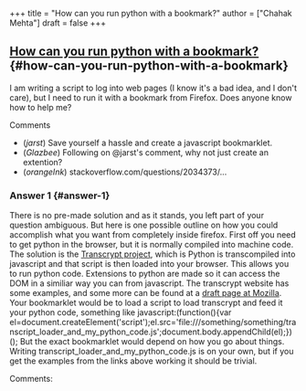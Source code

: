 +++
title = "How can you run python with a bookmark?"
author = ["Chahak Mehta"]
draft = false
+++

## [How can you run python with a bookmark?](https://stackoverflow.com/questions/53882628/how-can-you-run-python-with-a-bookmark) {#how-can-you-run-python-with-a-bookmark}

I am writing a script to log into web pages (I know it's a bad idea, and I don't care), but I need to run it with a bookmark from Firefox. Does anyone know how to help me?

Comments

-   (_jarst_) Save yourself a hassle and create a javascript bookmarklet.
-   (_Glazbee_) Following on @jarst's comment, why not just create an extention?
-   (_orangeInk_) stackoverflow.com/questions/2034373/…


### Answer 1 {#answer-1}

There is no pre-made solution and as it stands, you left part of your question ambiguous.
But here is one possible outline on how you could accomplish what you want from completely inside firefox.
First off you need to get python in the browser, but it is normally compiled into machine code.  The solution is the [Transcrypt project](http://www.transcrypt.org), which is Python is transcompiled into javascript and that script is then loaded into your browser. This allows you to run python code.
Extensions to python are made so it can access the DOM in a similiar way you can from javascript.
The transcrypt website has some examples, and some more can be found at a [draft page at Mozilla](https://developer.mozilla.org/en-US/docs/Learn/Drafts/Python).
Your bookmarklet would be to load a script to load transcrypt and feed it your python code, something like
javascript:(function(){var el=document.createElement('script');el.src='file:///something/something/transcript\_loader\_and\_my\_python\_code.js';document.body.appendChild(el);})();
But the exact bookmarklet would depend on how you go about things.  Writing transcript\_loader\_and\_my\_python\_code.js is on your own, but if you get the examples from the links above working it should be trivial.

Comments:
